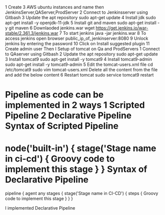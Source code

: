 1 Create 3 AWS ubuntu instances and name then JenkinsServer,QAServer,ProdServer
2 Connect to Jenkinsserver using Gitbash
3 Update the apt repository
sudo apt-get update
4 Install jdk
sudo apt-get install -y openjdk-11-jdk
5 Install git and maven
sudo apt-get install -y git maven
6 Downlaoded jenkins.war
wget https://get.jenkins.io/war-stable/2.361.3/jenkins.war
7 To start jenkins
java -jar jenkins.war
8 To access jenkins open browser
public_ip_of_jenkinserver:8080
9 Unlock jenkins by entering the password
10 Click on Install suggested plugin
11 Create admin user
Then I Setup of tomcat on Qa and ProdServers
1 Connect to QAserver using Gitbash
2 Update the apt repository
sudo apt-get update
3 Install tomcat9
sudo apt-get install -y tomcat9
4 Install tomcat9-admin
sudo apt-get install -y tomcat9-admin
5 Edit the tomcat-users.xml file
cd /etc/tomcat9
sudo vim tomcat-users.xml
Delete all the content from the file and add the below content
<tomcat-users>
<user username="advik" password="advik1234" roles="manager-script"/>
</tomcat-users>
6 Restart tomcat
sudo service tomcat9 restart

Pipeline as code can be implemented in 2 ways
1 Scripted Pipeline
2 Declarative Pipeline
Syntax of Scripted Pipeline
================================
node('built-in')
{
stage('Stage name in ci-cd')
{
Groovy code to implement this stage
}
}
Syntax of Declarative Pipeline
===================================
pipeline
{
agent any
stages
{
stage('Stage name in CI-CD')
{
steps
{
Groovy code to implement this stage
}
}
}

I implemented Declarative Pipeline
